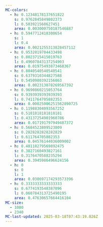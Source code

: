 ```yaml
---
MC-colors:
  - h: 0.12348178137651822
    s: 0.9762845849802373
    l: 0.503921568627451
    area: 0.003000750187546887
  - h: 0.5947712418300654
    s: 1
    l: 0.4
    area: 0.0021255313828457112
  - h: 0.9532019704433498
    s: 0.8023715415019763
    l: 0.49607843137254903
    area: 0.01975493873468367
  - h: 0.8040540540540541
    s: 0.6379310344827588
    l: 0.5450980392156863
    area: 0.002313078269567392
  - h: 0.9690860215053764
    s: 0.9393939393939393
    l: 0.7411764705882353
    area: 0.00025006251562890725
  - h: 0.11988304093567252
    s: 0.5181818181818181
    l: 0.43137254901960786
    area: 0.017191797949487372
  - h: 0.5684523809523809
    s: 0.2828282828282829
    l: 0.611764705882353
    area: 0.04576144036009002
  - h: 0.48118279569892475
    s: 0.3827160493827161
    l: 0.3176470588235294
    area: 0.3945986496624156
  - h: 0
    s: 0
    l: 1
    area: 0.038697174293573396
  - h: 0.3333333333333333
    s: 0.6774193548387096
    l: 0.060784313725490195
    area: 0.47630657664416104
MC-size:
  - 1080
  - 2340
MC-last-updated: 2025-03-18T07:43:19.026Z
---
```

